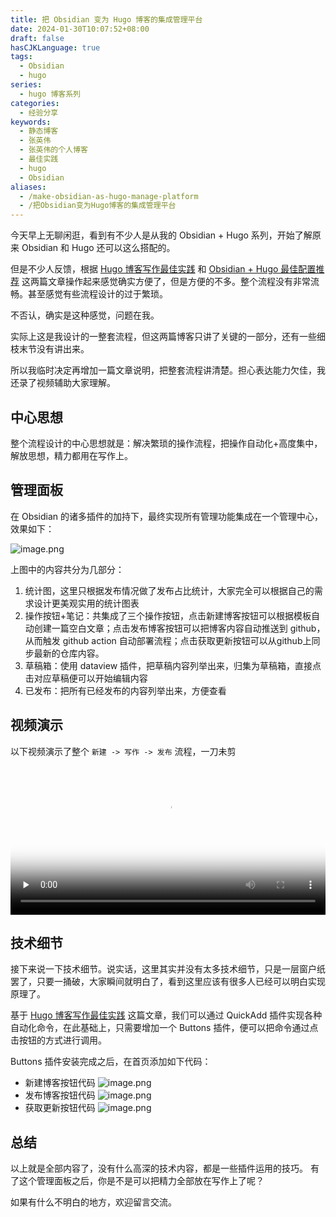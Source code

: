 ```yaml
---
title: 把 Obsidian 变为 Hugo 博客的集成管理平台
date: 2024-01-30T10:07:52+08:00
draft: false
hasCJKLanguage: true
tags:
  - Obsidian
  - hugo
series:
  - hugo 博客系列
categories:
  - 经验分享
keywords:
  - 静态博客
  - 张英伟
  - 张英伟的个人博客
  - 最佳实践
  - hugo
  - Obsidian
aliases:
  - /make-obsidian-as-hugo-manage-platform
  - /把Obsidian变为Hugo博客的集成管理平台
---
```


今天早上无聊闲逛，看到有不少人是从我的 Obsidian + Hugo 系列，开始了解原来 Obsidian 和 Hugo 还可以这么搭配的。

<!-- more -->

但是不少人反馈，根据 [Hugo 博客写作最佳实践](/posts/2022m4d11h19m42s28/) 和 [Obsidian + Hugo 最佳配置推荐](/posts/2022m4d12h13m13s22/) 这两篇文章操作起来感觉确实方便了，但是方便的不多。整个流程没有非常流畅。甚至感觉有些流程设计的过于繁琐。

不否认，确实是这种感觉，问题在我。

实际上这是我设计的一整套流程，但这两篇博客只讲了关键的一部分，还有一些细枝末节没有讲出来。

所以我临时决定再增加一篇文章说明，把整套流程讲清楚。担心表达能力欠佳，我还录了视频辅助大家理解。

## 中心思想

整个流程设计的中心思想就是：解决繁琐的操作流程，把操作自动化+高度集中，解放思想，精力都用在写作上。

## 管理面板

在 Obsidian 的诸多插件的加持下，最终实现所有管理功能集成在一个管理中心，效果如下：

![image.png](https://hushuo.zhangyingwei.com/20240130105509.png)

上图中的内容共分为几部分：

1. 统计图，这里只根据发布情况做了发布占比统计，大家完全可以根据自己的需求设计更美观实用的统计图表
2. 操作按钮+笔记：共集成了三个操作按钮，点击新建博客按钮可以根据模板自动创建一篇空白文章；点击发布博客按钮可以把博客内容自动推送到 github，从而触发 github action 自动部署流程；点击获取更新按钮可以从github上同步最新的仓库内容。
3. 草稿箱：使用 dataview 插件，把草稿内容列举出来，归集为草稿箱，直接点击对应草稿便可以开始编辑内容
4. 已发布：把所有已经发布的内容列举出来，方便查看

## 视频演示

以下视频演示了整个 `新建 -> 写作 -> 发布` 流程，一刀未剪
<video id="video" controls="" controlslist="nodownload" preload="none" allowfullscreen="true" position= "absolute" width="100%" poster="https://hushuo.zhangyingwei.com/yanshi.png"> <source id="mp4" src="https://hushuo.zhangyingwei.com/录屏2024-01-30 11.08.03.mov" type="video/mp4" > </video>

## 技术细节

接下来说一下技术细节。说实话，这里其实并没有太多技术细节，只是一层窗户纸罢了，只要一捅破，大家瞬间就明白了，看到这里应该有很多人已经可以明白实现原理了。

基于 [Hugo 博客写作最佳实践](/posts/2022m4d11h19m42s28/) 这篇文章，我们可以通过 QuickAdd 插件实现各种自动化命令，在此基础上，只需要增加一个 Buttons 插件，便可以把命令通过点击按钮的方式进行调用。

Buttons 插件安装完成之后，在首页添加如下代码：

- 新建博客按钮代码
  ![image.png](https://hushuo.zhangyingwei.com/20240130115206.png)
- 发布博客按钮代码
  ![image.png](https://hushuo.zhangyingwei.com/20240130115236.png)
- 获取更新按钮代码
  ![image.png](https://hushuo.zhangyingwei.com/20240130115304.png)

## 总结

以上就是全部内容了，没有什么高深的技术内容，都是一些插件运用的技巧。 有了这个管理面板之后，你是不是可以把精力全部放在写作上了呢？

如果有什么不明白的地方，欢迎留言交流。
